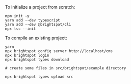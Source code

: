 To initialize a project from scratch:

```
npm init -y
yarn add --dev typescript
yarn add --dev @brightspot/cli
npx tsc --init
```

To compile an existing project:

```
yarn
npx brightspot config server http://localhost/cms
npx brightspot login
npx brightspot types download

# create some files in src/brightspot/example directory

npx brightspot types upload src
```
